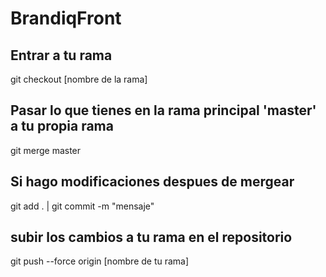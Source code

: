 # BrandiqFront

## Entrar a tu rama

git checkout [nombre de la rama]

## Pasar lo que tienes en la rama principal 'master' a tu propia rama

git merge master

## Si hago modificaciones despues de mergear

git add . | git commit -m "mensaje"

## subir los cambios a tu rama en el repositorio

git push --force origin [nombre de tu rama]


